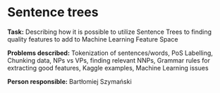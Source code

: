 ﻿# Sentence trees
**Task:** Describing how it is possible to utilize Sentence Trees to finding quality features to add to Machine Learning Feature Space

**Problems described:** Tokenization of sentences/words, PoS Labelling, Chunking data, NPs vs VPs, finding relevant NNPs, Grammar rules for extracting good features, Kaggle examples, Machine Learning issues

**Person responsible:** Bartłomiej Szymański
